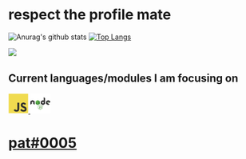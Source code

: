 # respect the profile mate
![Anurag's github stats](https://github-readme-stats.vercel.app/api?username=pattheman344&show_icons=true&theme=radical)
[![Top Langs](https://github-readme-stats.vercel.app/api/top-langs/?username=pattheman344)](https://github.com/anuraghazra/github-readme-stats)
 <p align="left"> <img src="https://komarev.com/ghpvc/?username=pattheman344&label=Profile%20views&color=0e75b6&style=flat" /> </p>
 
 ## Current languages/modules I am focusing on
<a href="https://developer.mozilla.org/en-US/docs/Web/JavaScript" target="_blank"> <img src="https://raw.githubusercontent.com/devicons/devicon/master/icons/javascript/javascript-original.svg" alt="javascript" width="40" height="40"/> </a> <a href="https://nodejs.org" target="_blank"> <img src="https://raw.githubusercontent.com/devicons/devicon/master/icons/nodejs/nodejs-original-wordmark.svg" alt="nodejs" width="40" height="40"/>
 
 # pat#0005
  
  
  
  
  
  
 
